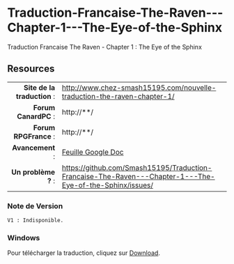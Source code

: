 Traduction-Francaise-The-Raven---Chapter-1---The-Eye-of-the-Sphinx
==================================================================

Traduction Francaise The Raven - Chapter 1 : The Eye of the Sphinx


## Resources

|||
|-----------------------------------:|:--------------------------|
|				**Site de la traduction** : | http://www.chez-smash15195.com/nouvelle-traduction-the-raven-chapter-1/ | 
|              **Forum CanardPC** : | http://**/ |
|          **Forum RPGFrance** : | http://**/ |
|                 **Avancement** : | [Feuille Google Doc](https://**/) |
|        **Un problème ?** : | https://github.com/Smash15195/Traduction-Francaise-The-Raven---Chapter-1---The-Eye-of-the-Sphinx/issues/ |


### Note de Version
```
V1 : Indisponible.
```

### Windows

Pour télécharger la traduction, cliquez sur [Download](Indisponible).